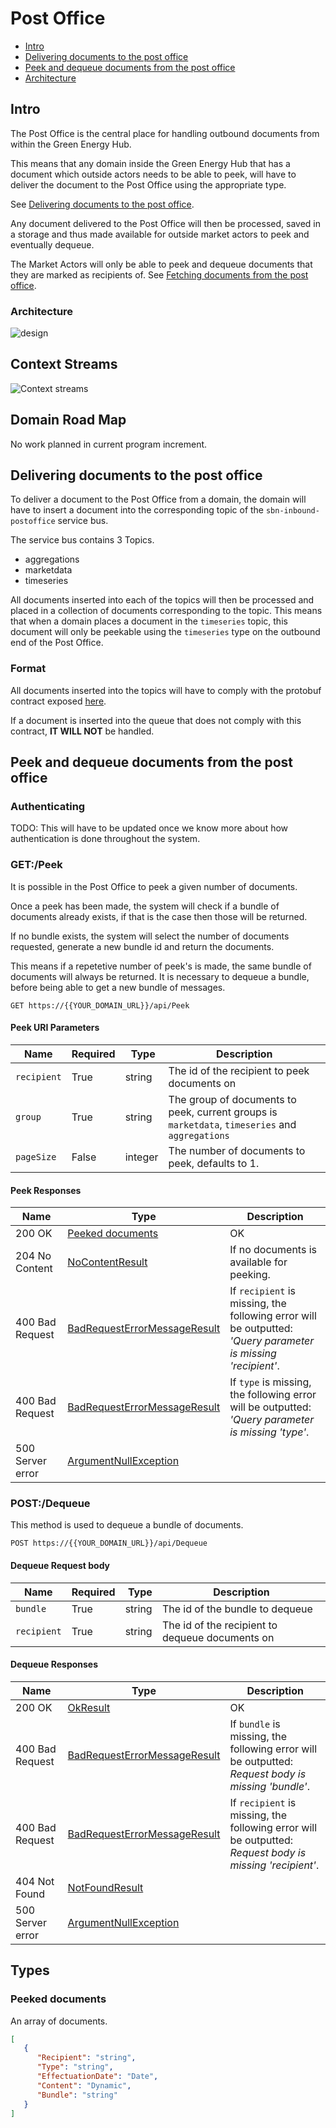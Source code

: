 # Post Office

- [Intro](#intro)
- [Delivering documents to the post office](#delivering-documents-to-the-post-office)
- [Peek and dequeue documents from the post office](#peek-and-dequeue-documents-from-the-post-office)
- [Architecture](#architecture)

## Intro

The Post Office is the central place for handling outbound documents from within the Green Energy Hub.

This means that any domain inside the Green Energy Hub that has a document which outside actors needs to be able to peek, will have to deliver the document to the Post Office using the appropriate type.

See [Delivering documents to the post office](#delivering-documents-to-the-post-office).

Any document delivered to the Post Office will then be processed, saved in a storage and thus made available for outside market actors to peek and eventually dequeue.

The Market Actors will only be able to peek and dequeue documents that they are marked as recipients of. See [Fetching documents from the post office](#peek-and-dequeue-documents-from-the-post-office).

### Architecture

![design](ARCHITECTURE.png)

## Context Streams

![Context streams](./images/PostOfficeContextStreams.JPG "Post Office context streams")

## Domain Road Map

No work planned in current program increment.

## Delivering documents to the post office

To deliver a document to the Post Office from a domain, the domain will have to insert a document into the corresponding topic of the `sbn-inbound-postoffice` service bus.

The service bus contains 3 Topics.

- aggregations
- marketdata
- timeseries

All documents inserted into each of the topics will then be processed and placed in a collection of documents corresponding to the topic.
This means that when a domain places a document in the `timeseries` topic, this document will only be peekable using the `timeseries` type on the outbound end of the Post Office.

### Format

All documents inserted into the topics will have to comply with the protobuf contract exposed [here](source/Contracts/v1/Document.proto).

If a document is inserted into the queue that does not comply with this contract, **IT WILL NOT** be handled.

## Peek and dequeue documents from the post office

### Authenticating

TODO: This will have to be updated once we know more about how authentication is done throughout the system.

### GET:/Peek

It is possible in the Post Office to peek a given number of documents.

Once a peek has been made, the system will check if a bundle of documents already exists, if that is the case then those will be returned.

If no bundle exists, the system will select the number of documents requested, generate a new bundle id and return the documents.

This means if a repetetive number of peek's is made, the same bundle of documents will always be returned.
It is necessary to dequeue a bundle, before being able to get a new bundle of messages.

```https
GET https://{{YOUR_DOMAIN_URL}}/api/Peek
```

#### Peek URI Parameters

| Name | Required |  Type | Description |
| --- | --- | --- | --- |
| `recipient` | True | string | The id of the recipient to peek documents on |
| `group` | True | string | The group of documents to peek, current groups is `marketdata`, `timeseries` and `aggregations` |
| `pageSize` | False | integer | The number of documents to peek, defaults to 1. |

#### Peek Responses

| Name | Type | Description |
| --- | --- | --- |
| 200 OK | [Peeked documents](#peeked-documents) | OK |
| 204 No Content | [NoContentResult](https://docs.microsoft.com/en-us/dotnet/api/microsoft.aspnetcore.mvc.nocontentresult?view=aspnetcore-5.0) | If no documents is available for peeking. |
| 400 Bad Request | [BadRequestErrorMessageResult](https://docs.microsoft.com/en-us/dotnet/api/system.web.http.badrequesterrormessageresult?view=aspnetcore-2.2) | If `recipient` is missing, the following error will be outputted: _'Query parameter is missing 'recipient'_. |
| 400 Bad Request | [BadRequestErrorMessageResult](https://docs.microsoft.com/en-us/dotnet/api/system.web.http.badrequesterrormessageresult?view=aspnetcore-2.2) | If `type` is missing, the following error will be outputted: _'Query parameter is missing 'type'_. |
| 500 Server error | [ArgumentNullException](https://docs.microsoft.com/en-us/dotnet/api/system.argumentnullexception?view=net-5.0) ||

### POST:/Dequeue

This method is used to dequeue a bundle of documents.

```https
POST https://{{YOUR_DOMAIN_URL}}/api/Dequeue
```

#### Dequeue Request body

| Name | Required |  Type | Description |
| --- | --- | --- | --- |
| `bundle` | True | string | The id of the bundle to dequeue |
| `recipient` | True | string | The id of the recipient to dequeue documents on |

#### Dequeue Responses

| Name | Type | Description |
| --- | --- | --- |
| 200 OK | [OkResult](https://docs.microsoft.com/en-us/dotnet/api/microsoft.aspnetcore.mvc.okresult?view=aspnetcore-5.0) | OK |
| 400 Bad Request | [BadRequestErrorMessageResult](https://docs.microsoft.com/en-us/dotnet/api/system.web.http.badrequesterrormessageresult?view=aspnetcore-2.2) | If `bundle` is missing, the following error will be outputted: _Request body is missing 'bundle'_. |
| 400 Bad Request | [BadRequestErrorMessageResult](https://docs.microsoft.com/en-us/dotnet/api/system.web.http.badrequesterrormessageresult?view=aspnetcore-2.2) | If `recipient` is missing, the following error will be outputted: _Request body is missing 'recipient'_. |
| 404 Not Found | [NotFoundResult](https://docs.microsoft.com/en-us/dotnet/api/microsoft.aspnetcore.mvc.notfoundresult?view=aspnetcore-5.0) |
| 500 Server error | [ArgumentNullException](https://docs.microsoft.com/en-us/dotnet/api/system.argumentnullexception?view=net-5.0) ||

## Types

### Peeked documents

An array of documents.

```json
[
   {
      "Recipient": "string",
      "Type": "string",
      "EffectuationDate": "Date",
      "Content": "Dynamic",
      "Bundle": "string"
   }
]
```
